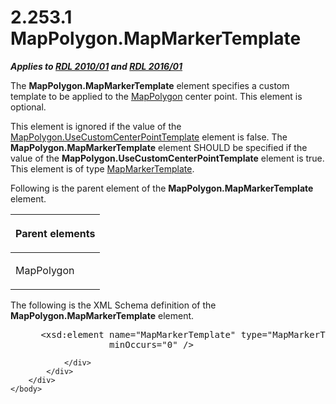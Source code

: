 <html dir="LTR" xmlns:mshelp="http://msdn.microsoft.com/mshelp" xmlns:ddue="http://ddue.schemas.microsoft.com/authoring/2003/5" xmlns:xlink="http://www.w3.org/1999/xlink" xmlns:tool="http://www.microsoft.com/tooltip">
    <head>
        <meta http-equiv="Content-Type" content="text/html; CHARSET=utf-8"></meta>
        <meta name="save" content="history"></meta>
        <title>2.253.1 MapPolygon.MapMarkerTemplate</title>
        <xml>
            <mshelp:toctitle title="2.253.1 MapPolygon.MapMarkerTemplate"></mshelp:toctitle>
            <mshelp:rltitle title="[MS-RDL]: MapPolygon.MapMarkerTemplate"></mshelp:rltitle>
            <mshelp:keyword index="A" term="1cb5fd16-74a6-4271-b447-72ef3310bbc3"></mshelp:keyword>
            <mshelp:attr name="DCSext.ContentType" value="open specification"></mshelp:attr>
            <mshelp:attr name="AssetID" value="1cb5fd16-74a6-4271-b447-72ef3310bbc3"></mshelp:attr>
            <mshelp:attr name="TopicType" value="kbRef"></mshelp:attr>
            <mshelp:attr name="DCSext.Title" value="[MS-RDL]: MapPolygon.MapMarkerTemplate" />
        </xml>
    </head>
    <body>
        <div id="header">
            <h1 class="heading">2.253.1 MapPolygon.MapMarkerTemplate</h1>
        </div>
        <div id="mainSection">
            <div id="mainBody">
                <div id="allHistory" class="saveHistory"></div>
                <div id="sectionSection0" class="section" name="collapseableSection">
                    

<p><b><i>Applies to </i></b><a href="3428e690-a348-4ec7-8a6a-8efb42d2cdee.htm"><b><i>RDL 2010/01</i></b></a><b><i>
and </i></b><a href="52ce3983-2bfc-4e72-9359-42aaf5fe4509.htm"><b><i>RDL 2016/01</i></b></a></p>

<p>The <b>MapPolygon.MapMarkerTemplate</b> element specifies a
custom template to be applied to the <a href="3ee27e43-26a2-4f27-9a31-d97e374d8633.htm">MapPolygon</a> center point.
This element is optional. </p>

<p>This element is ignored if the value of the <a href="7cdc9556-0c4e-4a01-866c-76b609eae244.htm">MapPolygon.UseCustomCenterPointTemplate</a>
element is false. The <b>MapPolygon.MapMarkerTemplate</b> element SHOULD be
specified if the value of the <b>MapPolygon.UseCustomCenterPointTemplate</b>
element is true. This element is of type <a href="22055a42-2ec0-48cd-893f-f7bd717efc7a.htm">MapMarkerTemplate</a>.</p>

<p>Following is the parent element of the <b>MapPolygon.MapMarkerTemplate</b>
element.</p>

<table>
 <thead>
  <tr>
   <th>
   <p>Parent elements</p>
   </th>
  </tr>
 </thead>
 <tr>
  <td>
  <p>MapPolygon</p>
  </td>
 </tr>
</table>

<p>The following is the XML Schema definition of the <b>MapPolygon.MapMarkerTemplate</b>
element.           </p>

<dl>
<dd>
<div><pre> &lt;xsd:element name=&quot;MapMarkerTemplate&quot; type=&quot;MapMarkerTemplateType&quot; 
              minOccurs=&quot;0&quot; /&gt;
</pre></div>
</dd></dl>


                </div>
            </div>
        </div>
    </body>
</html>